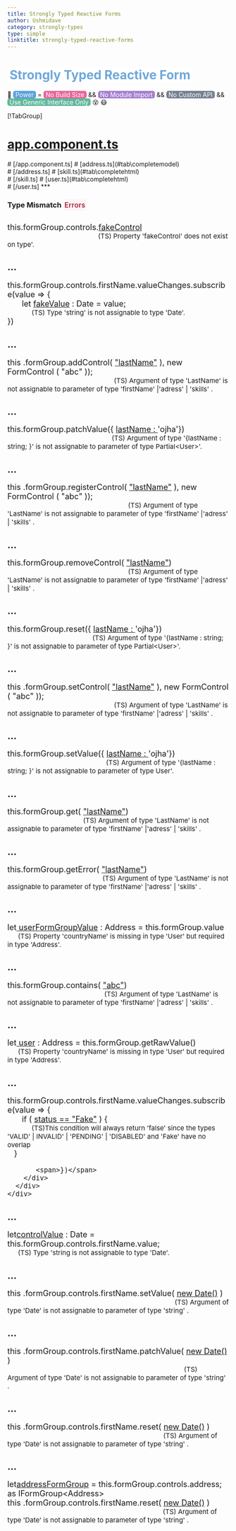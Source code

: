 ```yaml
---
title: Strongly Typed Reactive Forms
author: Ushmidave
category: strongly-types
type: simple
linktitle: strongly-typed-reactive-forms
---
```


<div><h1>   
    <span style="color: #6ea8db;background-color: #ffffff;padding-left: 5px; border-radius: 5px; padding-right: 5px;">Strongly Typed Reactive Form</span>

</h1></div>


<div class="title-bar"><p>👊 <span style=" color: aliceblue;background-color: #5ea1db; padding-left: 5px; border-radius: 5px; padding-right: 5px;">Power</span> = 
<span style=" color: #ffffff;    background-color: #e7659b;   padding-left: 5px;   border-radius: 5px;   padding-right: 5px;">No Build Size</span> <span>&amp;&amp;</span> <span style="    color: #ffffff;    background-color: #a57fcf;    padding-left: 5px;    border-radius: 5px;    padding-right: 5px;">No Module Import</span> 
<span>&amp;&amp;</span> 
<span style="    color: #ffffff;    background-color: #76808f;   padding-left: 5px;   border-radius: 5px;    padding-right: 5px;">No Custom API</span> <span>&amp;&amp;</span> <span style=" color: #ffffff; background-color: #61b89c; padding-left: 5px; border-radius: 5px;padding-right: 5px;">Use Generic Interface Only</span> 😵 😷</p></div>


<div component="app-tabs" key="complete"></div>

[!TabGroup]
# [app.component.ts](#tab\completecomponent)
<div component="app-code" key="angular-strongly-typed-complete-component"></div> 
# [/app.component.ts]
# [address.ts](#tab\completemodel)
<div component="app-code" key="angular-strongly-typed-complete-address"></div> 
# [/address.ts]
# [skill.ts](#tab\completehtml)
<div component="app-code" key="angular-strongly-typed-complete-skill"></div> 
# [/skill.ts]
# [user.ts](#tab\completehtml)
<div component="app-code" key="angular-strongly-typed-complete-user"></div> 
# [/user.ts]
***



  <div class="row page-section">
    <div class="col-lg-12">
      <h3 class="" style="margin-bottom: 30px;">Type Mismatch <span class="" style="background-color: #fff4f6;color: #9b112b;padding: 3px;border-radius: 5px;font-weight: 500;">Errors</span></h3>
      <div class="row">
        <div class="col-md-12 ts-code-design add-code-background" style="font-size: 18px;">
          <span class="hljs-built_in">this</span>.formGroup.controls.<span class="hljs-string-remove" style="text-decoration:underline">fakeControl</span><br/>
          <small class="hljs-string-remove" style="    margin-left: 206px;">(TS) Property 'fakeControl' does not exist on type'.  </small>
        </div>
      </div>
    </div>


  </div>

<div class="row page-section">
    <div class="col-lg-12">
      <h2 class="heading-margin">...</h2>
      <div class="row">
       <div class="col-md-12 ts-code-design add-code-background" style="font-size: 18px;">
          <span class="hljs-built_in">this</span>.<span>formGroup.controls.firstName.valueChanges.subscribe(value =&gt; {
        </span><br/>
              <span class="hljs-built_in" style="margin-left: 33px;">let</span>   <span class="hljs-string-remove" style="text-decoration: underline;">fakeValue</span> :   <span class="code-vs">Date</span> <span>= value;</span><br/>
          <small class="hljs-string-remove" style="margin-left: 55px;">(TS) Type 'string' is not assignable to type 'Date'. </small><br/>
           <span>})</span>
        </div>
      </div>
    </div>


  </div>


<div class="row page-section">
    <div class="col-lg-12">
        <h2 class="heading-margin">...</h2>
        <div class="row">
            <div class="col-md-12 ts-code-design add-code-background" style="font-size: 18px;">
                <span class="hljs-built_in">this</span>
                <span>.formGroup.addControl(</span>
                <span  class="hljs-string-remove" style="text-decoration:underline">"lastName"</span>
                <span>),</span>
                <span class="hljs-built_in"> new</span>
                 <span class="code-vs"> FormControl </span> 
                 <span>(</span>
                 <span         class="typeit-parameter-type">"abc"</span>
                 <span>));</span></br>
                        <small class="hljs-string-remove" style="margin-left: 242px;">(TS) Argument of type 'LastName' is not assignable to parameter of type 'firstName' |'adress' | 'skills' . </small>
             </div>               
        </div>
    </div>
</div>

<div class="row page-section">
    <div class="col-lg-12">
        <h2 class="heading-margin">...</h2>
        <div class="row">
            <div class="col-md-12 ts-code-design add-code-background" style="font-size: 18px;">
                <span class="hljs-built_in">this</span><span>.formGroup.patchValue({ </span>
                <span  class="hljs-string-remove" style="text-decoration:underline">lastName : </span>
             <span class="typeit-parameter-type">'ojha'</span><span>})</span></br>
                        <small class="hljs-string-remove" style=   " margin-left: 237px;">(TS) Argument of type '{lastName : string; }' is not assignable to parameter of type Partial&ltUser&gt'. </small>
             </div>               
        </div>
    </div>
</div>

<div class="row page-section">
    <div class="col-lg-12">
        <h2 class="heading-margin">...</h2>
        <div class="row">
            <div class="col-md-12 ts-code-design add-code-background" style="font-size: 18px;">
                <span class="hljs-built_in">this</span>
                <span>.formGroup.registerControl(</span>
                <span  class="hljs-string-remove" style="text-decoration:underline">"lastName"</span>
                <span>),</span>
                <span class="hljs-built_in"> new</span>
                 <span class="code-vs"> FormControl </span> 
                 <span>(</span>
                 <span         class="typeit-parameter-type">"abc"</span>
                 <span>));</span></br>
                        <small class="hljs-string-remove" style="margin-left: 274px;">(TS) Argument of type 'LastName' is not assignable to parameter of type 'firstName' |'adress' | 'skills' . </small>
             </div>               
        </div>
    </div>
</div>

<div class="row page-section">
    <div class="col-lg-12">
        <h2 class="heading-margin">...</h2>
        <div class="row">
            <div class="col-md-12 ts-code-design add-code-background" style="font-size: 18px;">
                <span class="hljs-built_in">this</span><span>.formGroup.removeControl( </span>
                <span  class="hljs-string-remove" style="text-decoration:underline">"lastName"</span><span>)</span></br>
                        <small class="hljs-string-remove" style="margin-left: 274px;">(TS) Argument of type 'LastName' is not assignable to parameter of type 'firstName' |'adress' | 'skills' . </small>
             </div>               
        </div>
    </div>
</div>

<div class="row page-section">
    <div class="col-lg-12">
        <h2 class="heading-margin">...</h2>
        <div class="row">
            <div class="col-md-12 ts-code-design add-code-background" style="font-size: 18px;">
                <span class="hljs-built_in">this</span><span>.formGroup.reset({ </span>
                <span  class="hljs-string-remove" style="text-decoration:underline">lastName : </span>
             <span class="typeit-parameter-type">'ojha'</span><span>})</span></br>
                        <small class="hljs-string-remove" style=   " margin-left: 193px;">(TS) Argument of type '{lastName : string; }' is not assignable to parameter of type Partial&ltUser&gt'. </small>
             </div>               
        </div>
    </div>
</div>

<div class="row page-section">
    <div class="col-lg-12">
        <h2 class="heading-margin">...</h2>
        <div class="row">
            <div class="col-md-12 ts-code-design add-code-background" style="font-size: 18px;">
                <span class="hljs-built_in">this</span>
                <span>.formGroup.setControl(</span>
                <span  class="hljs-string-remove" style="text-decoration:underline">"lastName"</span>
                <span>),</span>
                <span class="hljs-built_in"> new</span>
                 <span class="code-vs"> FormControl </span> 
                 <span>(</span>
                 <span         class="typeit-parameter-type">"abc"</span>
                 <span>));</span></br>
                        <small class="hljs-string-remove" style="margin-left: 242px;">(TS) Argument of type 'LastName' is not assignable to parameter of type 'firstName' |'adress' | 'skills' . </small>
             </div>               
        </div>
    </div>
</div>

<div class="row page-section">
    <div class="col-lg-12">
        <h2 class="heading-margin">...</h2>
        <div class="row">
            <div class="col-md-12 ts-code-design add-code-background" style="font-size: 18px;">
                <span class="hljs-built_in">this</span><span>.formGroup.setValue({ </span>
                <span  class="hljs-string-remove" style="text-decoration:underline">lastName : </span>
             <span class="typeit-parameter-type">'ojha'</span><span>})</span></br>
                        <small class="hljs-string-remove" style=   "    margin-left: 224px;">(TS) Argument of type '{lastName : string; }' is not assignable to parameter of type User'. </small>
             </div>               
        </div>
    </div>
</div>

<div class="row page-section">
    <div class="col-lg-12">
        <h2 class="heading-margin">...</h2>
        <div class="row">
            <div class="col-md-12 ts-code-design add-code-background" style="font-size: 18px;">
                <span class="hljs-built_in">this</span><span>.formGroup.get( </span>
                <span  class="hljs-string-remove" style="text-decoration:underline">"lastName"</span><span>)</span></br>
                        <small class="hljs-string-remove" style="margin-left: 172px;">(TS) Argument of type 'LastName' is not assignable to parameter of type 'firstName' |'adress' | 'skills' . </small>
             </div>               
        </div>
    </div>
</div>

<div class="row page-section">
    <div class="col-lg-12">
        <h2 class="heading-margin">...</h2>
        <div class="row">
            <div class="col-md-12 ts-code-design add-code-background" style="font-size: 18px;">
                <span class="hljs-built_in">this</span><span>.formGroup.getError( </span>
                <span  class="hljs-string-remove" style="text-decoration:underline">"lastName"</span><span>)</span></br>
                        <small class="hljs-string-remove" style="margin-left: 216px;">(TS) Argument of type 'LastName' is not assignable to parameter of type 'firstName' |'adress' | 'skills' . </small>
             </div>               
        </div>
    </div>
</div>

<div class="row page-section">
    <div class="col-lg-12">
        <h2 class="heading-margin">...</h2>
        <div class="row">
            <div class="col-md-12 ts-code-design add-code-background" style="font-size: 18px;">
                <span class="hljs-built_in">let</span><span class="hljs-string-remove" style="text-decoration:underline"> userFormGroupValue</span>
                <span> : </span><span class="code-vs">Address</span> <span> = </span>    <span class="hljs-built_in">this</span><span>.formGroup.value</span> <br/>
                        <small class="hljs-string-remove" style="    margin-left: 24px;">(TS) Property 'countryName' is missing in type 'User' but required in type 'Address'. </small>
             </div>               
        </div>
    </div>
</div>

<div class="row page-section">
    <div class="col-lg-12">
        <h2 class="heading-margin">...</h2>
        <div class="row">
            <div class="col-md-12 ts-code-design add-code-background" style="font-size: 18px;">
                <span class="hljs-built_in">this</span><span>.formGroup.contains( </span>
                <span  class="hljs-string-remove" style="text-decoration:underline">"abc"</span><span>)</span></br>
                        <small class="hljs-string-remove" style="margin-left: 220px;">(TS) Argument of type 'LastName' is not assignable to parameter of type 'firstName' |'adress' | 'skills' . </small>
             </div>               
        </div>
    </div>
</div>

<div class="row page-section">
    <div class="col-lg-12">
        <h2 class="heading-margin">...</h2>
        <div class="row">
            <div class="col-md-12 ts-code-design add-code-background" style="font-size: 18px;">
                <span class="hljs-built_in">let</span><span class="hljs-string-remove" style="text-decoration:underline"> user</span>
                <span> : </span><span class="code-vs">Address</span> <span> = </span>    <span class="hljs-built_in">this</span><span>.formGroup.getRawValue()</span><br/> 
                        <small class="hljs-string-remove" style="margin-left: 24px;">(TS) Property 'countryName' is missing in type 'User' but required in type 'Address'. </small>
             </div>               
        </div>
    </div>
</div>


<div class="row page-section">
    <div class="col-lg-12">
      <h2 class="heading-margin">...</h2>
      <div class="row">
       <div class="col-md-12 ts-code-design add-code-background" style="font-size: 18px;">
          <span class="hljs-built_in">this</span>.<span>formGroup.controls.firstName.valueChanges.subscribe(value =&gt; {
        </span><br/>
              <span class="hljs-built_in" style="margin-left: 33px;">if</span>  <span>(</span> <span class="hljs-string-remove" style="text-decoration: underline;">status == "Fake"</span>  <span>)</span>  <span> { </span><br/>   <small class="hljs-string-remove" style="margin-left: 55px;">(TS)This condition will always return 'false' since the types 'VALID'  | INVALID' | 'PENDING' | 'DISABLED' and 'Fake' have no overlap </small><br/>
               <span style="    margin-left: 15px;"> } </span><br/>
       
           <span>})</span>
        </div>
      </div>
    </div>


  </div>

<div class="row page-section">
    <div class="col-lg-12">
        <h2 class="heading-margin">...</h2>
        <div class="row">
            <div class="col-md-12 ts-code-design add-code-background" style="font-size: 18px;">
                <span class="hljs-built_in">let</span><span class="hljs-string-remove" style="text-decoration:underline">controlValue</span>
                <span> : </span><span class="code-vs">Date</span> <span> = </span>    <span class="hljs-built_in">this</span><span>.formGroup.controls.firstName.value;</span><br/> 
                        <small class="hljs-string-remove" style="margin-left: 24px;">(TS) Type 'string is not assignable to type 'Date'. </small>
             </div>               
        </div>
    </div>
</div>


<div class="row page-section">
    <div class="col-lg-12">
        <h2 class="heading-margin">...</h2>
        <div class="row">
            <div class="col-md-12 ts-code-design add-code-background" style="font-size: 18px;">
                <span class="hljs-built_in">this</span>
                <span>.formGroup.controls.firstName.setValue(</span>
                <span  class="hljs-string-remove" style="text-decoration:underline">new Date()</span>
                <span>)</span><br/>
                        <small class="hljs-string-remove" style="    margin-left: 380px;">(TS) Argument of type 'Date' is not assignable to parameter of type 'string' . </small>
             </div>               
        </div>
    </div>
</div>

<div class="row page-section">
    <div class="col-lg-12">
        <h2 class="heading-margin">...</h2>
        <div class="row">
            <div class="col-md-12 ts-code-design add-code-background" style="font-size: 18px;">
                <span class="hljs-built_in">this</span>
                <span>.formGroup.controls.firstName.patchValue(</span>
                <span  class="hljs-string-remove" style="text-decoration:underline">new Date()</span>
                <span>)</span><br/>
                        <small class="hljs-string-remove" style="margin-left: 401px;">(TS) Argument of type 'Date' is not assignable to parameter of type 'string' . </small>
             </div>               
        </div>
    </div>
</div>

<div class="row page-section">
    <div class="col-lg-12">
        <h2 class="heading-margin">...</h2>
        <div class="row">
            <div class="col-md-12 ts-code-design add-code-background" style="font-size: 18px;">
                <span class="hljs-built_in">this</span>
                <span>.formGroup.controls.firstName.reset(</span>
                <span  class="hljs-string-remove" style="text-decoration:underline">new Date()</span>
                <span>)</span><br/>
                        <small class="hljs-string-remove" style="margin-left: 354px;">(TS) Argument of type 'Date' is not assignable to parameter of type 'string' . </small>
             </div>               
        </div>
    </div>
</div>

<div class="row page-section">
    <div class="col-lg-12">
        <h2 class="heading-margin">...</h2>
        <div class="row">
            <div class="col-md-12 ts-code-design add-code-background" style="font-size: 18px;">
              <span class="hljs-built_in">let</span><span class="hljs-string-remove" style="text-decoration:underline">addressFormGroup</span>
                <span> = </span>    <span class="hljs-built_in">this</span><span>.formGroup.controls.address;</span> <span class="hljs-built_in">as</span> 
                <span class="code-vs">IFormGroup</span><span><</span><span class="code-vs">Address</span><span>></span> 
                <br/>
                <span class="hljs-built_in">this</span>
                <span>.formGroup.controls.firstName.reset(</span>
                <span  class="hljs-string-remove" style="text-decoration:underline">new Date()</span>
                <span>)</span><br/>
                        <small class="hljs-string-remove" style="margin-left: 353px;">(TS) Argument of type 'Date' is not assignable to parameter of type 'string' . </small>
             </div>               
        </div>
    </div>
</div>

